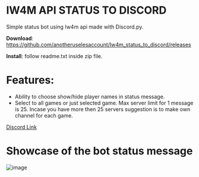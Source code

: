 # IW4M API STATUS TO DISCORD

Simple status bot using Iw4m api made with Discord.py.

**Download**: https://github.com/anotheruselesaccount/Iw4m_status_to_discord/releases

**Install**: follow readme.txt inside zip file.

# Features:
* Ability to choose show/hide player names in status message.
* Select to all games or just selected game. Max server limit for 1 message is 25. Incase you have more then 25 servers suggestion is to make own channel for each game.


[Discord Link](https://discord.gg/mtAsvArAJD)

# Showcase of the bot status message

![image](https://github.com/anotheruselesaccount/Iw4m_status_to_discord/assets/160650467/27e866d8-811d-49ec-b50d-ae3200544a0e)
